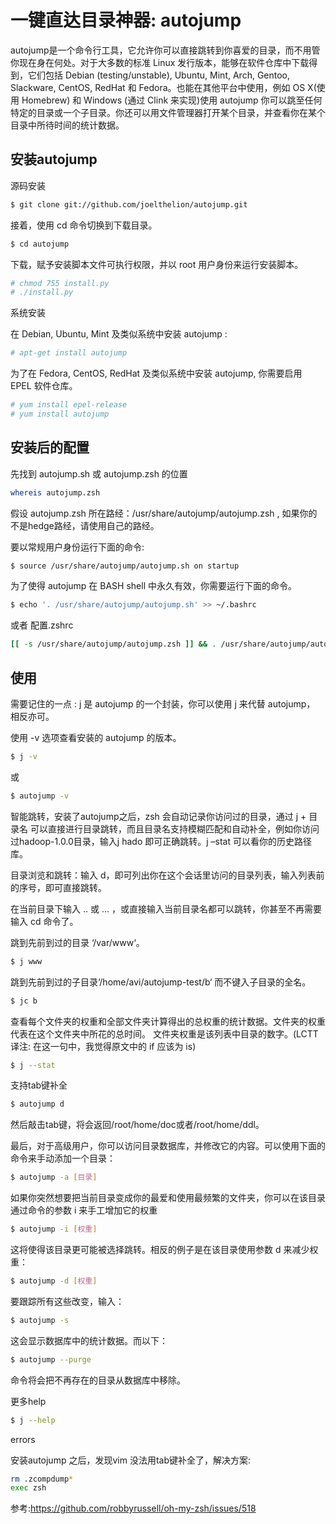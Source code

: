 # 一键直达目录神器: autojump

autojump是一个命令行工具，它允许你可以直接跳转到你喜爱的目录，而不用管你现在身在何处。对于大多数的标准 Linux 发行版本，能够在软件仓库中下载得到，它们包括 Debian (testing/unstable), Ubuntu, Mint, Arch, Gentoo, Slackware, CentOS, RedHat 和 Fedora。也能在其他平台中使用，例如 OS X(使用 Homebrew) 和 Windows (通过 Clink 来实现)使用 autojump 你可以跳至任何特定的目录或一个子目录。你还可以用文件管理器打开某个目录，并查看你在某个目录中所待时间的统计数据。

## 安装autojump 

源码安装
```bash
$ git clone git://github.com/joelthelion/autojump.git
```
接着，使用 cd 命令切换到下载目录。
```bash
$ cd autojump
```
下载，赋予安装脚本文件可执行权限，并以 root 用户身份来运行安装脚本。
```bash
# chmod 755 install.py
# ./install.py
```

系统安装

在 Debian, Ubuntu, Mint 及类似系统中安装 autojump :

```bash
# apt-get install autojump
```

为了在 Fedora, CentOS, RedHat 及类似系统中安装 autojump, 你需要启用 EPEL 软件仓库。
```bash
# yum install epel-release
# yum install autojump
```
##  安装后的配置

先找到 autojump.sh  或 autojump.zsh 的位置

```bash
whereis autojump.zsh
```

假设 autojump.zsh 所在路经：/usr/share/autojump/autojump.zsh , 如果你的不是hedge路经，请使用自己的路经。

要以常规用户身份运行下面的命令:

```bash
$ source /usr/share/autojump/autojump.sh on startup
```
为了使得 autojump 在 BASH shell 中永久有效，你需要运行下面的命令。

```bash
$ echo '. /usr/share/autojump/autojump.sh' >> ~/.bashrc
```

或者 配置.zshrc

```bash
[[ -s /usr/share/autojump/autojump.zsh ]] && . /usr/share/autojump/autojump.    zsh 
```

## 使用

需要记住的一点 : j 是 autojump 的一个封装，你可以使用 j 来代替 autojump， 相反亦可。

使用 -v 选项查看安装的 autojump 的版本。
```bash
$ j -v
```
或
```bash
$ autojump -v
```

智能跳转，安装了autojump之后，zsh 会自动记录你访问过的目录，通过 j + 目录名 可以直接进行目录跳转，而且目录名支持模糊匹配和自动补全，例如你访问过hadoop-1.0.0目录，输入j hado 即可正确跳转。j –stat 可以看你的历史路径库。

目录浏览和跳转：输入 d，即可列出你在这个会话里访问的目录列表，输入列表前的序号，即可直接跳转。

在当前目录下输入 .. 或 … ，或直接输入当前目录名都可以跳转，你甚至不再需要输入 cd 命令了。

跳到先前到过的目录 ‘/var/www‘。
```bash
$ j www
```

跳到先前到过的子目录‘/home/avi/autojump-test/b‘ 而不键入子目录的全名。

```bash
$ jc b
```

查看每个文件夹的权重和全部文件夹计算得出的总权重的统计数据。文件夹的权重代表在这个文件夹中所花的总时间。 文件夹权重是该列表中目录的数字。(LCTT 译注: 在这一句中，我觉得原文中的 if 应该为 is)
```bash
$ j --stat
```
支持tab键补全
```bash
$ autojump d
```
然后敲击tab键，将会返回/root/home/doc或者/root/home/ddl。


最后，对于高级用户，你可以访问目录数据库，并修改它的内容。可以使用下面的命令来手动添加一个目录：

```bash
$ autojump -a [目录]
```

如果你突然想要把当前目录变成你的最爱和使用最频繁的文件夹，你可以在该目录通过命令的参数 i 来手工增加它的权重

```bash
$ autojump -i [权重]
```

这将使得该目录更可能被选择跳转。相反的例子是在该目录使用参数 d 来减少权重：

```bash
$ autojump -d [权重]
```

要跟踪所有这些改变，输入：

```bash
$ autojump -s
```

这会显示数据库中的统计数据。而以下：

```bash
$ autojump --purge
```
命令将会把不再存在的目录从数据库中移除。


更多help 

```bash
$ j --help
```

errors

安装autojump 之后，发现vim 没法用tab键补全了，解决方案:
```bash
rm .zcompdump*
exec zsh
```

参考:https://github.com/robbyrussell/oh-my-zsh/issues/518
